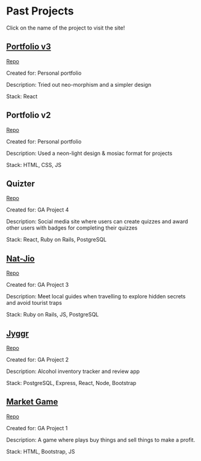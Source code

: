 # Past Projects

Click on the name of the project to visit the site!

## [Portfolio v3](https://kevinngth.github.io/)

[Repo](https://github.com/kevinngth/kevinngth.github.io)

Created for: Personal portfolio

Description: Tried out neo-morphism and a simpler design

Stack: React

## Portfolio v2

[Repo](https://github.com/kevinngth/portfolio-v2)

Created for: Personal portfolio

Description: Used a neon-light design & mosiac format for projects

Stack: HTML, CSS, JS

## Quizter

[Repo](https://github.com/EugeneTan9/Quizter)

Created for: GA Project 4

Description: Social media site where users can create quizzes and award other users with badges for completing their quizzes

Stack: React, Ruby on Rails, PostgreSQL

## [Nat-Jio](https://jyggr.herokuapp.com/)

[Repo](https://github.com/kevinngth/Project-1-Game)

Created for: GA Project 3

Description: Meet local guides when travelling to explore hidden secrets and avoid tourist traps

Stack: Ruby on Rails, JS, PostgreSQL

## [Jyggr](https://jyggr.herokuapp.com/)

[Repo](https://github.com/kevinngth/Project-1-Game)

Created for: GA Project 2

Description: Alcohol inventory tracker and review app

Stack: PostgreSQL, Express, React, Node, Bootstrap

## [Market Game](https://kevinngth.github.io/Project-1-Game/)

[Repo](https://github.com/kevinngth/Project-1-Game)

Created for: GA Project 1

Description: A game where plays buy things and sell things to make a profit.

Stack: HTML, Bootstrap, JS
